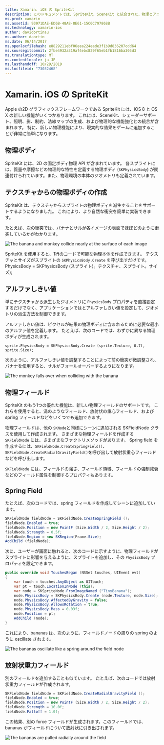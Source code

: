 ```yaml
---
title: Xamarin. iOS の SpriteKit
description: このドキュメントでは、SpriteKit、SceneKit と統合された、物理とアニメーションを組み込んだ、照明と網掛けのサポートなどを含む、Apple の2D グラフィックスフレームワークについて説明します。 SpriteKit は、2D ゲームを作成するために使用できます。
ms.prod: xamarin
ms.assetid: 93971DAE-ED6B-48A8-8E61-15C0C79786BB
ms.technology: xamarin-ios
author: davidortinau
ms.author: daortin
ms.date: 06/14/2017
ms.openlocfilehash: e8829211ebf06eea224eade3f1b9d836207cdd64
ms.sourcegitcommit: 2fbe4932a319af4ebc829f65eb1fb1816ba305d3
ms.translationtype: MT
ms.contentlocale: ja-JP
ms.lasthandoff: 10/29/2019
ms.locfileid: "73032468"
---
```

# <a name="spritekit-in-xamarinios"></a>Xamarin. iOS の SpriteKit

Apple の2D グラフィックスフレームワークである SpriteKit には、iOS 8 と OS X の新しい機能がいくつかあります。 これには、SceneKit、シェーダーサポート、照明、影、制約、法線マップの生成、および物理的な機能強化との統合が含まれます。 特に、新しい物理機能により、現実的な効果をゲームに追加することが非常に簡単になります。

## <a name="physics-bodies"></a>物理ボディ

SpriteKit には、2D の固定ボディ物理 API が含まれています。 各スプライトには、質量や摩擦などの物理的な特性を定義する物理ボディ (`SKPhysicsBody`) が関連付けられています。また、物理環境の本体のジオメトリも定義されています。

## <a name="creating-a-physics-body-from-a-texture"></a>テクスチャからの物理ボディの作成
SpriteKit は、テクスチャからスプライトの物理ボディを派生することをサポートするようになりました。 これにより、より自然な衝突を簡単に実装できます。

たとえば、次の衝突では、バナナとサルが各イメージの表面でほぼどのように衝突しているかがわかります。

![](spritekit-images/image13.png "The banana and monkey collide nearly at the surface of each image")

SpriteKit を使用すると、1行のコードで可能な物理本体を作成できます。 テクスチャとサイズがスプライトの `SKPhysicsBody.Create` を呼び出すだけです。PhysicsBody = SKPhysicsBody (スプライト)。テクスチャ、スプライト。サイズ);

## <a name="alpha-threshold"></a>アルファしきい値

単にテクスチャから派生したジオメトリに `PhysicsBody` プロパティを直接設定するだけでなく、アプリケーションではとアルファしきい値を設定して、ジオメトリの派生方法を制御できます。 

アルファしきい値は、ピクセルが結果の物理ボディに含まれるために必要な最小のアルファ値を定義します。 たとえば、次のコードでは、わずかに異なる物理ボディが生成されます。

```chsarp
sprite.PhysicsBody = SKPhysicsBody.Create (sprite.Texture, 0.7f, sprite.Size);
```

次のように、アルファしきい値を調整することによって前の衝突が微調整され、バナナを使用すると、サルがフォールオーバーするようになります。

![](spritekit-images/image14.png "The monkey falls over when colliding with the banana")

## <a name="physics-fields"></a>物理フィールド

SpriteKit のもう1つの優れた機能は、新しい物理フィールドのサポートです。 これらを使用すると、渦のようなフィールド、放射状の重心フィールド、および spring フィールドなどをいくつでも追加できます。

物理フィールドは、他の `SKNode`と同様にシーンに追加される SKFieldNode クラスを使用して作成されます。 さまざまな物理フィールドを作成する `SKFieldNode` には、さまざまなファクトリメソッドがあります。 Spring field を作成するには、`SKFieldNode.CreateSpringField()`、`SKFieldNode.CreateRadialGravityField()`を呼び出して放射状重心フィールドなどを呼び出します。

`SKFieldNode` には、フィールドの強さ、フィールド領域、フィールドの強制減衰などのフィールド属性を制御するプロパティもあります。

## <a name="spring-field"></a>Spring Field

たとえば、次のコードでは、spring フィールドを作成してシーンに追加しています。

```csharp
SKFieldNode fieldNode = SKFieldNode.CreateSpringField ();
fieldNode.Enabled = true;
fieldNode.Position = new PointF (Size.Width / 2, Size.Height / 2);
fieldNode.Strength = 0.5f;
fieldNode.Region = new SKRegion(Frame.Size);
AddChild (fieldNode);
```

次に、ユーザーが画面に触れると、次のコードに示すように、物理フィールドがスプライトに影響を与えるように、スプライトを追加し、その `PhysicsBody` プロパティを設定できます。

```csharp
public override void TouchesBegan (NSSet touches, UIEvent evt)
{
    var touch = touches.AnyObject as UITouch;
    var pt = touch.LocationInNode (this);
    var node = SKSpriteNode.FromImageNamed ("TinyBanana");
    node.PhysicsBody = SKPhysicsBody.Create (node.Texture, node.Size);
    node.PhysicsBody.AffectedByGravity = false;
    node.PhysicsBody.AllowsRotation = true;
    node.PhysicsBody.Mass = 0.03f;
    node.Position = pt;
    AddChild (node);
}
```

これにより、bananas は、次のように、フィールドノードの周りの spring のように oscillate されます。

![](spritekit-images/image15.png "The bananas oscillate like a spring around the field node")

## <a name="radial-gravity-field"></a>放射状重力フィールド

別のフィールドを追加することも似ています。 たとえば、次のコードでは放射状重力フィールドが作成されます。

```csharp
SKFieldNode fieldNode = SKFieldNode.CreateRadialGravityField ();
fieldNode.Enabled = true;
fieldNode.Position = new PointF (Size.Width / 2, Size.Height / 2);
fieldNode.Strength = 10.0f;
fieldNode.Falloff = 1.0f;
```

この結果、別の force フィールドが生成されます。このフィールドでは、bananas がフィールドについて放射状に引き出されます。

![](spritekit-images/image16.png "The bananas are pulled radially around the field")
